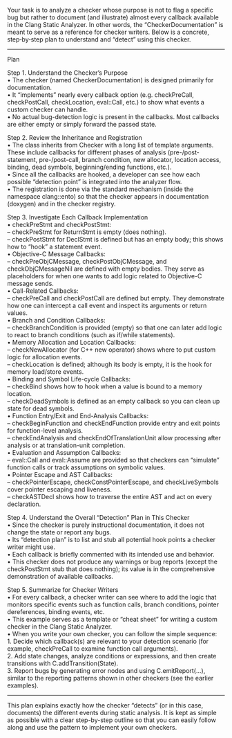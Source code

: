 Your task is to analyze a checker whose purpose is not to flag a specific bug but rather to document (and illustrate) almost every callback available in the Clang Static Analyzer. In other words, the “CheckerDocumentation” is meant to serve as a reference for checker writers. Below is a concrete, step‐by‐step plan to understand and “detect” using this checker.

--------------------------------------------------
Plan

Step 1. Understand the Checker’s Purpose  
  • The checker (named CheckerDocumentation) is designed primarily for documentation.  
  • It “implements” nearly every callback option (e.g. checkPreCall, checkPostCall, checkLocation, eval::Call, etc.) to show what events a custom checker can handle.  
  • No actual bug-detection logic is present in the callbacks. Most callbacks are either empty or simply forward the passed state.

Step 2. Review the Inheritance and Registration  
  • The class inherits from Checker with a long list of template arguments. These include callbacks for different phases of analysis (pre-/post-statement, pre-/post-call, branch condition, new allocator, location access, binding, dead symbols, beginning/ending functions, etc.).  
  • Since all the callbacks are hooked, a developer can see how each possible “detection point” is integrated into the analyzer flow.  
  • The registration is done via the standard mechanism (inside the namespace clang::ento) so that the checker appears in documentation (doxygen) and in the checker registry.

Step 3. Investigate Each Callback Implementation  
  • checkPreStmt and checkPostStmt:  
    – checkPreStmt for ReturnStmt is empty (does nothing).  
    – checkPostStmt for DeclStmt is defined but has an empty body; this shows how to “hook” a statement event.  
  • Objective-C Message Callbacks:  
    – checkPreObjCMessage, checkPostObjCMessage, and checkObjCMessageNil are defined with empty bodies. They serve as placeholders for when one wants to add logic related to Objective-C message sends.  
  • Call-Related Callbacks:  
    – checkPreCall and checkPostCall are defined but empty. They demonstrate how one can intercept a call event and inspect its arguments or return values.  
  • Branch and Condition Callbacks:  
    – checkBranchCondition is provided (empty) so that one can later add logic to react to branch conditions (such as if/while statements).  
  • Memory Allocation and Location Callbacks:  
    – checkNewAllocator (for C++ new operator) shows where to put custom logic for allocation events.  
    – checkLocation is defined; although its body is empty, it is the hook for memory load/store events.  
  • Binding and Symbol Life-cycle Callbacks:  
    – checkBind shows how to hook when a value is bound to a memory location.  
    – checkDeadSymbols is defined as an empty callback so you can clean up state for dead symbols.  
  • Function Entry/Exit and End-Analysis Callbacks:  
    – checkBeginFunction and checkEndFunction provide entry and exit points for function-level analysis.  
    – checkEndAnalysis and checkEndOfTranslationUnit allow processing after analysis or at translation-unit completion.  
  • Evaluation and Assumption Callbacks:  
    – eval::Call and eval::Assume are provided so that checkers can “simulate” function calls or track assumptions on symbolic values.  
  • Pointer Escape and AST Callbacks:  
    – checkPointerEscape, checkConstPointerEscape, and checkLiveSymbols cover pointer escaping and liveness.  
    – checkASTDecl shows how to traverse the entire AST and act on every declaration.

Step 4. Understand the Overall “Detection” Plan in This Checker  
  • Since the checker is purely instructional documentation, it does not change the state or report any bugs.  
  • Its “detection plan” is to list and stub all potential hook points a checker writer might use.  
  • Each callback is briefly commented with its intended use and behavior.  
  • This checker does not produce any warnings or bug reports (except the checkPostStmt stub that does nothing); its value is in the comprehensive demonstration of available callbacks.

Step 5. Summarize for Checker Writers  
  • For every callback, a checker writer can see where to add the logic that monitors specific events such as function calls, branch conditions, pointer dereferences, binding events, etc.  
  • This example serves as a template or “cheat sheet” for writing a custom checker in the Clang Static Analyzer.  
  • When you write your own checker, you can follow the simple sequence:  
       1. Decide which callback(s) are relevant to your detection scenario (for example, checkPreCall to examine function call arguments).  
       2. Add state changes, analyze conditions or expressions, and then create transitions with C.addTransition(State).  
       3. Report bugs by generating error nodes and using C.emitReport(...), similar to the reporting patterns shown in other checkers (see the earlier examples).

--------------------------------------------------
This plan explains exactly how the checker “detects” (or in this case, documents) the different events during static analysis. It is kept as simple as possible with a clear step-by-step outline so that you can easily follow along and use the pattern to implement your own checkers.